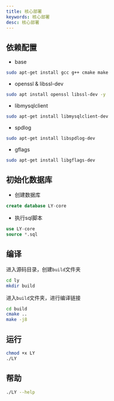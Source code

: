 ```yaml
---
title: 核心部署
keywords: 核心部署
desc: 核心部署
---
```


## 依赖配置

- base

```bash
sudo apt-get install gcc g++ cmake make
```

- openssl & libssl-dev

```bash
sudo apt install openssl libssl-dev -y
```

- libmysqlclient

```bash
sudo apt-get install libmysqlclient-dev
```

- spdlog

```bash
sudo apt-get install libspdlog-dev
```

- gflags

```bash
sudo apt-get install libgflags-dev
```

## 初始化数据库

- 创建数据库

```sql
create database LY-core
```

- 执行sql脚本

```sql
use LY-core
source *.sql
```

## 编译

进入源码目录，创建`build`文件夹

```bash
cd ly
mkdir build
```

进入`build`文件夹，进行编译链接

```bash
cd build
cmake ..
make -j8
```

## 运行

```bash
chmod +x LY
./LY
```

## 帮助

```bash
./LY --help
```


